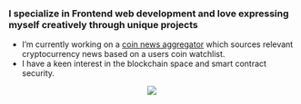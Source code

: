 ### I specialize in Frontend web development and love expressing myself creatively through unique projects

- I’m currently working on a [coin news aggregator](https://github.com/crackcodesprogramloads/coin-news-aggregator) which sources relevant cryptocurrency news based on a users coin watchlist.
- I have a keen interest in the blockchain space and smart contract security.

<p align="center">
  <a href="https://skillicons.dev">
    <img src="https://skillicons.dev/icons?i=react,nextjs,ts,tailwind,nodejs,express,mongodb,prisma,graphql,git,solidity" />
  </a>
</p>

</div>


<br/>

